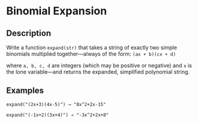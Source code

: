 # Binomial Expansion

## Description
Write a function `expand(str)` that takes a string of exactly two simple binomials multiplied together—always of the form:
`(ax + b)(cx + d)`

where `a, b, c, d` are integers (which may be positive or negative) and `x` is the lone variable—and returns the expanded, simplified polynomial string.

## Examples

```
expand("(2x+3)(4x-5)") → "8x^2+2x-15"

expand("(-1x+2)(3x+4)") → "-3x^2+2x+8"
```
